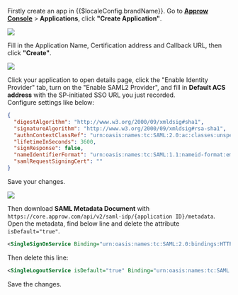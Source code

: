 <IntegrationDetailCard :title="`Configure ${$localeConfig.brandName} SAML2 IDP`">

Firstly create an app in {{$localeConfig.brandName}}. Go to [**Approw Console**](https://console.approw.com/) > **Applications**, click **"Create Application"**.

![](~@imagesZhCn/integration/ali-cloud/1-4.jpg)

Fill in the Application Name, Certification address and Callback URL, then click **"Create"**.

![](~@imagesZhCn/integration/tencent-cloud/1-1.jpg)

Click your application to open details page, click the "Enable Identity Provider" tab, turn on the  "Enable SAML2 Provider", and fill in **Default ACS address** with the SP-initiated SSO URL you just recorded.<br>
Configure settings like below:

```json
{
  "digestAlgorithm": "http://www.w3.org/2000/09/xmldsig#sha1",
  "signatureAlgorithm": "http://www.w3.org/2000/09/xmldsig#rsa-sha1",
  "authnContextClassRef": "urn:oasis:names:tc:SAML:2.0:ac:classes:unspecified",
  "lifetimeInSeconds": 3600,
  "signResponse": false,
  "nameIdentifierFormat": "urn:oasis:names:tc:SAML:1.1:nameid-format:emailAddress",
  "samlRequestSigningCert": ""
}
```

 Save your changes.

![](~@imagesZhCn/integration/aws-kibana/2-1.png)

Then download **SAML Metadata Document** with `https://core.approw.com/api/v2/saml-idp/{application ID}/metadata`. Open the metadata, find below line and delete the attribute `isDefault="true"`.

```xml
<SingleSignOnService Binding="urn:oasis:names:tc:SAML:2.0:bindings:HTTP-Redirect" Location="https://core.approw.com/api/v2/saml-idp/{Application ID}" isDefault="true"></SingleSignOnService>
```

Then delete this line:

```xml
<SingleLogoutService isDefault="true" Binding="urn:oasis:names:tc:SAML:2.0:bindings:HTTP-Redirect" Location="https://core.approw.com/logout"></SingleLogoutService>
```

Save the changes.

</IntegrationDetailCard>
